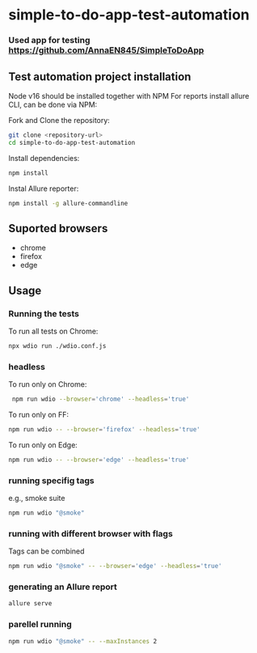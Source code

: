 # simple-to-do-app-test-automation

### Used app for testing <https://github.com/AnnaEN845/SimpleToDoApp>


## Test automation project installation

Node v16 should be installed together with NPM
For reports install allure CLI, can be done via NPM:

Fork and Clone the repository:

```bash
git clone <repository-url>
cd simple-to-do-app-test-automation
```
Install dependencies:

```bash
npm install
```
Instal Allure reporter:

```bash
npm install -g allure-commandline
```

## Suported browsers
- chrome
- firefox
- edge

## Usage

### Running the tests

To run all tests on Chrome:

```bash
npx wdio run ./wdio.conf.js
```

### headless
To run only on Chrome:

```bash
 npm run wdio --browser='chrome' --headless='true'
```

To run only on FF:

```bash
npm run wdio -- --browser='firefox' --headless='true'
```
To run only on Edge:

```bash
npm run wdio -- --browser='edge' --headless='true'
```

### running specifig tags

e.g., smoke suite
```bash
npm run wdio "@smoke"

```
### running with different browser with flags

Tags can be combined
```bash
npm run wdio "@smoke" -- --browser='edge' --headless='true'
```

### generating an Allure report
```bash
allure serve
```

### parellel running
```bash
npm run wdio "@smoke" -- --maxInstances 2
```
